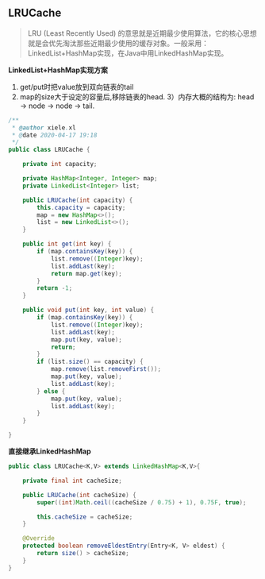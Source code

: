 ## LRUCache
> LRU (Least Recently Used) 的意思就是近期最少使用算法，它的核心思想就是会优先淘汰那些近期最少使用的缓存对象。一般采用：LinkedList+HashMap实现，在Java中用LinkedHashMap实现。

**LinkedList+HashMap实现方案**
1) get/put时把value放到双向链表的tail
2) map的size大于设定的容量后,移除链表的head.
3）内存大概的结构为:
head -> node -> node -> tail.

```Java
/**
 * @author xiele.xl
 * @date 2020-04-17 19:18
 */
public class LRUCache {

    private int capacity;

    private HashMap<Integer, Integer> map;
    private LinkedList<Integer> list;

    public LRUCache(int capacity) {
        this.capacity = capacity;
        map = new HashMap<>();
        list = new LinkedList<>();
    }

    public int get(int key) {
        if (map.containsKey(key)) {
            list.remove((Integer)key);
            list.addLast(key);
            return map.get(key);
        }
        return -1;
    }

    public void put(int key, int value) {
        if (map.containsKey(key)) {
            list.remove((Integer)key);
            list.addLast(key);
            map.put(key, value);
            return;
        }
        if (list.size() == capacity) {
            map.remove(list.removeFirst());
            map.put(key, value);
            list.addLast(key);
        } else {
            map.put(key, value);
            list.addLast(key);
        }
    }

}
```

**直接继承LinkedHashMap**
```Java
public class LRUCache<K,V> extends LinkedHashMap<K,V>{

    private final int cacheSize;

    public LRUCache(int cacheSize) {
        super((int)Math.ceil((cacheSize / 0.75) + 1), 0.75F, true);

        this.cacheSize = cacheSize;
    }

    @Override
    protected boolean removeEldestEntry(Entry<K, V> eldest) {
        return size() > cacheSize;
    }
}
```

